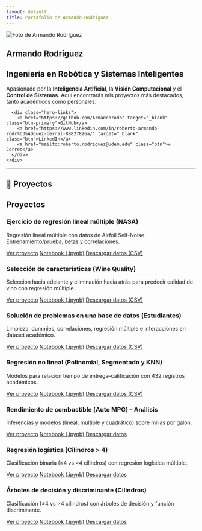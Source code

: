 ```yaml
---
layout: default
title: Portafolio de Armando Rodríguez
---
```


<!-- === HERO PROFESIONAL === -->
<section class="hero">
  <div class="hero-content">
    <img src="{{ site.baseurl }}/assets/IMG_5125.png" alt="Foto de Armando Rodríguez" class="hero-avatar">
    <div class="hero-text">
      <h1>Armando Rodríguez</h1>
      <h2>Ingeniería en Robótica y Sistemas Inteligentes</h2>
      <p>Apasionado por la <strong>Inteligencia Artificial</strong>, la <strong>Visión Computacional</strong> y el <strong>Control de Sistemas</strong>.  
      Aquí encontrarás mis proyectos más destacados, tanto académicos como personales.</p>

      <div class="hero-links">
        <a href="https://github.com/Armandorodb" target="_blank" class="btn-primary">GitHub</a>
        <a href="https://www.linkedin.com/in/roberto-armando-rodr%C3%ADguez-bernal-88827826a/" target="_blank" class="btn">LinkedIn</a>
        <a href="mailto:roberto.rodriguez@udem.edu" class="btn">✉️ Correo</a>
      </div>
    </div>
  </div>
</section>

---

## 📂 Proyectos

<div class="cards">

<section id="proyectos" class="projects">
  <h2>Proyectos</h2>

  <!-- Proyecto 2 -->
  <article class="card">
    <h3>Ejercicio de regresión lineal múltiple (NASA)</h3>
    <p>Regresión lineal múltiple con datos de Airfoil Self-Noise. Entrenamiento/prueba, betas y correlaciones.</p>
    <div class="actions">
      <a class="btn" href="RegresionMultiple.html" target="_blank" rel="noopener">Ver proyecto</a>
      <a class="btn-outline" href="RegresionMultiple.ipynb" target="_blank" rel="noopener">Notebook (.ipynb)</a>
      <a class="link" href="data1_3.csv" download>Descargar datos (CSV)</a>
    </div>
  </article>

  <!-- Proyecto 3 -->
  <article class="card">
    <h3>Selección de características (Wine Quality)</h3>
    <p>Selección hacia adelante y eliminación hacia atrás para predecir calidad de vino con regresión múltiple.</p>
    <div class="actions">
      <a class="btn" href="SeleccionVariables.html" target="_blank" rel="noopener">Ver proyecto</a>
      <a class="btn-outline" href="SeleccionVariables.ipynb" target="_blank" rel="noopener">Notebook (.ipynb)</a>
      <a class="link" href="Datos1_4.csv" download>Descargar datos (CSV)</a>
    </div>
  </article>

  <!-- Proyecto 4 -->
  <article class="card">
    <h3>Solución de problemas en una base de datos (Estudiantes)</h3>
    <p>Limpieza, dummies, correlaciones, regresión múltiple e interacciones en dataset académico.</p>
    <div class="actions">
      <a class="btn" href="SolucionProblemas.html" target="_blank" rel="noopener">Ver proyecto</a>
      <a class="btn-outline" href="SolucionProblemas.ipynb" target="_blank" rel="noopener">Notebook (.ipynb)</a>
      <a class="link" href="data_1_5.csv" download>Descargar datos (CSV)</a>
    </div>
  </article>

  <!-- Proyecto 6 -->
  <article class="card">
    <h3>Regresión no lineal (Polinomial, Segmentado y KNN)</h3>
    <p>Modelos para relación tiempo de entrega–calificación con 432 registros académicos.</p>
    <div class="actions">
      <a class="btn" href="RegresionNoLineal.html" target="_blank" rel="noopener">Ver proyecto</a>
      <a class="btn-outline" href="RegresionNoLineal.ipynb" target="_blank" rel="noopener">Notebook (.ipynb)</a>
      <a class="link" href="data_1_6.csv" download>Descargar datos (CSV)</a>
    </div>
  </article>

  <!-- Proyecto 7 -->
  <article class="card">
    <h3>Rendimiento de combustible (Auto MPG) – Análisis</h3>
    <p>Inferencias y modelos (lineal, múltiple y cuadrático) sobre millas por galón.</p>
    <div class="actions">
      <a class="btn" href="proyecto1_1.html" target="_blank" rel="noopener">Ver proyecto</a>
      <a class="btn-outline" href="proyecto1_1.ipynb" target="_blank" rel="noopener">Notebook (.ipynb)</a>
      <a class="link" href="auto-mpg.data-original" download>Descargar datos</a>
    </div>
  </article>

  <!-- Proyecto 8 -->
  <article class="card">
    <h3>Regresión logística (Cilindros &gt; 4)</h3>
    <p>Clasificación binaria (≤4 vs &gt;4 cilindros) con regresión logística múltiple.</p>
    <div class="actions">
      <a class="btn" href="RegresionLogistica.html" target="_blank" rel="noopener">Ver proyecto</a>
      <a class="btn-outline" href="RegresionLogistica.ipynb" target="_blank" rel="noopener">Notebook (.ipynb)</a>
      <a class="link" href="auto2-mpg.data-original" download>Descargar datos</a>
    </div>
  </article>

  <!-- Proyecto 9 -->
  <article class="card">
    <h3>Árboles de decisión y discriminante (Cilindros)</h3>
    <p>Clasificación (≤4 vs &gt;4 cilindros) con árboles de decisión y función discriminante.</p>
    <div class="actions">
      <a class="btn" href="ArbolesDeDecision.html" target="_blank" rel="noopener">Ver proyecto</a>
      <a class="btn-outline" href="ArbolesDeDecision.ipynb" target="_blank" rel="noopener">Notebook (.ipynb)</a>
      <a class="link" href="auto2-mpg.data-original" download>Descargar datos</a>
    </div>
  </article>
</section>

